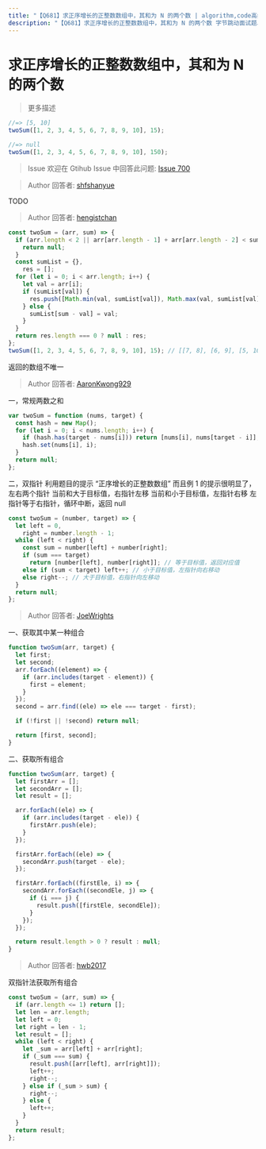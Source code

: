 ```yaml
---
title: "【Q681】求正序增长的正整数数组中，其和为 N 的两个数 | algorithm,code高频面试题"
description: "【Q681】求正序增长的正整数数组中，其和为 N 的两个数 字节跳动面试题、阿里腾讯面试题、美团小米面试题。"
---
```


# 求正序增长的正整数数组中，其和为 N 的两个数

> 更多描述

```js
//=> [5, 10]
twoSum([1, 2, 3, 4, 5, 6, 7, 8, 9, 10], 15);

//=> null
twoSum([1, 2, 3, 4, 5, 6, 7, 8, 9, 10], 150);
```

> Issue
> 欢迎在 Gtihub Issue 中回答此问题: [Issue 700](https://github.com/shfshanyue/Daily-Question/issues/700)

> Author
> 回答者: [shfshanyue](https://github.com/shfshanyue)

TODO

> Author
> 回答者: [hengistchan](https://github.com/hengistchan)

```javascript
const twoSum = (arr, sum) => {
  if (arr.length < 2 || arr[arr.length - 1] + arr[arr.length - 2] < sum) {
    return null;
  }
  const sumList = {},
    res = [];
  for (let i = 0; i < arr.length; i++) {
    let val = arr[i];
    if (sumList[val]) {
      res.push([Math.min(val, sumList[val]), Math.max(val, sumList[val])]);
    } else {
      sumList[sum - val] = val;
    }
  }
  return res.length === 0 ? null : res;
};
twoSum([1, 2, 3, 4, 5, 6, 7, 8, 9, 10], 15); // [[7, 8], [6, 9], [5, 10]]
```

返回的数组不唯一

> Author
> 回答者: [AaronKwong929](https://github.com/AaronKwong929)

一，常规两数之和

```js
var twoSum = function (nums, target) {
  const hash = new Map();
  for (let i = 0; i < nums.length; i++) {
    if (hash.has(target - nums[i])) return [nums[i], nums[target - i]];
    hash.set(nums[i], i);
  }
  return null;
};
```

二，双指针
利用题目的提示 “正序增长的正整数数组”
而且例 1 的提示很明显了，左右两个指针
当前和大于目标值，右指针左移
当前和小于目标值，左指针右移
左指针等于右指针，循环中断，返回 null

```js
const twoSum = (number, target) => {
  let left = 0,
    right = number.length - 1;
  while (left < right) {
    const sum = number[left] + number[right];
    if (sum === target)
      return [number[left], number[right]]; // 等于目标值，返回对应值
    else if (sum < target) left++; // 小于目标值，左指针向右移动
    else right--; // 大于目标值，右指针向左移动
  }
  return null;
};
```

> Author
> 回答者: [JoeWrights](https://github.com/JoeWrights)

一、获取其中某一种组合

```js
function twoSum(arr, target) {
  let first;
  let second;
  arr.forEach((element) => {
    if (arr.includes(target - element)) {
      first = element;
    }
  });
  second = arr.find((ele) => ele === target - first);

  if (!first || !second) return null;

  return [first, second];
}
```

二、获取所有组合

```js
function twoSum(arr, target) {
  let firstArr = [];
  let secondArr = [];
  let result = [];

  arr.forEach((ele) => {
    if (arr.includes(target - ele)) {
      firstArr.push(ele);
    }
  });

  firstArr.forEach((ele) => {
    secondArr.push(target - ele);
  });

  firstArr.forEach((firstEle, i) => {
    secondArr.forEach((secondEle, j) => {
      if (i === j) {
        result.push([firstEle, secondEle]);
      }
    });
  });

  return result.length > 0 ? result : null;
}
```

> Author
> 回答者: [hwb2017](https://github.com/hwb2017)

双指针法获取所有组合

```javascript
const twoSum = (arr, sum) => {
  if (arr.length <= 1) return [];
  let len = arr.length;
  let left = 0;
  let right = len - 1;
  let result = [];
  while (left < right) {
    let _sum = arr[left] + arr[right];
    if (_sum === sum) {
      result.push([arr[left], arr[right]]);
      left++;
      right--;
    } else if (_sum > sum) {
      right--;
    } else {
      left++;
    }
  }
  return result;
};
```
